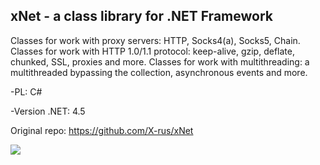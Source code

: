 xNet - a class library for .NET Framework
---
Classes for work with proxy servers: HTTP, Socks4(a), Socks5, Chain.
Classes for work with HTTP 1.0/1.1 protocol: keep-alive, gzip, deflate, chunked, SSL, proxies and more.
Classes for work with multithreading: a multithreaded bypassing the collection, asynchronous events and more.

-PL: C#

-Version .NET: 4.5

Original repo: https://github.com/X-rus/xNet

![](https://raw.githubusercontent.com/Education-Paleolithic/xNet/master/Dependencies%20Graph.png)